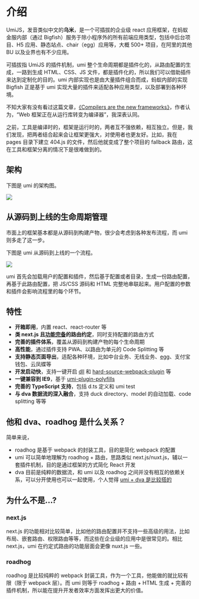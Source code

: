 
# 介绍

UmiJS，发音类似中文的**乌米**，是一个可插拔的企业级 react 应用框架，在蚂蚁金服内部（通过 Bigfish）服务于除小程序外的所有前端应用类型，包括中后台项目、H5 应用、静态站点、chair（egg）应用等，大概 500+ 项目，在阿里的其他 BU 以及业界也有不少应用。

可插拔指 UmiJS 的插件机制，umi 整个生命周期都是插件化的，从路由配置的生成，一路到生成 HTML、CSS、JS 文件，都是插件化的，所以我们可以借助插件来达到定制化的目的。umi 内部实现也是由大量插件组合而成，蚂蚁内部的实现 Bigfish 正是基于 umi 实现大量的插件来适配各种应用类型，以及部署到各种环境。

不知大家有没有看过这篇文章，[《Compilers are the new frameworks》](https://tomdale.net/2017/09/compilers-are-the-new-frameworks/)，作者认为，“Web 框架正在从运行库转变为编译器”，我深表认同。

之前，工具是编译时的，框架是运行时的，两者互不强依赖，相互独立。但是，我们发现，把两者结合起来会让框架更强大，对使用者也更友好。比如，我在 pages 目录下建立 404.js 的文件，然后他就变成了整个项目的 fallback 路由，这在工具和框架分离的情况下是很难做到的。

## 架构

下图是 umi 的架构图。

<img src="https://gw.alipayobjects.com/zos/rmsportal/zvfEXesXdgTzWYZCuHLe.png" />

## 从源码到上线的生命周期管理

市面上的框架基本都是从源码到构建产物，很少会考虑到各种发布流程，而 umi 则多走了这一步。

下图是 umi 从源码到上线的一个流程。

<img src="https://gw.alipayobjects.com/zos/rmsportal/NKsqmTAttwTzYVMJMcnB.png" />

umi 首先会加载用户的配置和插件，然后基于配置或者目录，生成一份路由配置，再基于此路由配置，把 JS/CSS 源码和 HTML 完整地串联起来。用户配置的参数和插件会影响流程里的每个环节。

## 特性

* **开箱即用**，内置 react、react-router 等
* **类 next.js 且[功能完备](/guide/router.html)的路由约定**，同时支持配置的路由方式
* **完善的插件体系**，覆盖从源码到构建产物的每个生命周期
* **高性能**，通过插件支持 PWA、以路由为单元的 Code Splitting 等
* **支持静态页面导出**，适配各种环境，比如中台业务、无线业务、[egg](https://github.com/eggjs/egg)、支付宝钱包、云凤蝶等
* **开发启动快**，支持一键开启 [dll](/plugin/umi-plugin-react.html#dll) 和 [hard-source-webpack-plugin](/plugin/umi-plugin-react.html#hardSource) 等
* **一键兼容到 IE9**，基于 [umi-plugin-polyfills](/plugin/umi-plugin-react.html#polyfills)
* **完善的 TypeScript 支持**，包括 d.ts 定义和 umi test
* **与 dva 数据流的深入融合**，支持 duck directory、model 的自动加载、code splitting 等等

## 他和 dva、roadhog 是什么关系？

简单来说，

* roadhog 是基于 webpack 的封装工具，目的是简化 webpack 的配置
* umi 可以简单地理解为 roadhog + 路由，思路类似 next.js/nuxt.js，辅以一套插件机制，目的是通过框架的方式简化 React 开发
* dva 目前是纯粹的数据流，和 umi 以及 roadhog 之间并没有相互的依赖关系，可以分开使用也可以一起使用，个人觉得 [umi + dva 是比较搭的](https://github.com/sorrycc/blog/issues/66)

## 为什么不是...?

### next.js

next.js 的功能相对比较简单，比如他的路由配置并不支持一些高级的用法，比如布局、嵌套路由、权限路由等等，而这些在企业级的应用中是很常见的。相比 next.js，umi 在约定式路由的功能层面会更像 nuxt.js 一些。

### roadhog

roadhog 是比较纯粹的 webpack 封装工具，作为一个工具，他能做的就比较有限（限于 webpack 层）。而 umi 则等于 roadhog + 路由 + HTML 生成 + 完善的插件机制，所以能在提升开发者效率方面发挥出更大的价值。
